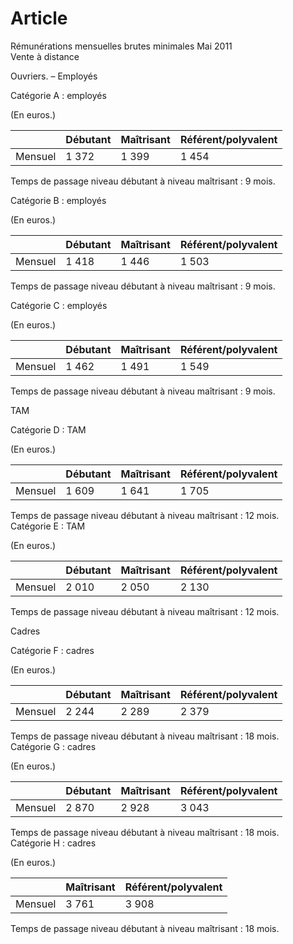# Article

  
 Rémunérations mensuelles brutes minimales Mai 2011  
 Vente à distance  


 Ouvriers. – Employés  


 Catégorie A : employés  


 (En euros.)  


  


|  | Débutant  | Maîtrisant  | Référent/polyvalent  |
| --- | --- | --- | --- |
| Mensuel  | 1 372  | 1 399  | 1 454  |

  
  
 Temps de passage niveau débutant à niveau maîtrisant : 9 mois.  


 Catégorie B : employés  


 (En euros.)  


  
  


|  | Débutant  | Maîtrisant  | Référent/polyvalent  |
| --- | --- | --- | --- |
| Mensuel  | 1 418  | 1 446  | 1 503  |

  
  
 Temps de passage niveau débutant à niveau maîtrisant : 9 mois.  


 Catégorie C : employés  


 (En euros.)  


  
  


|  | Débutant  | Maîtrisant  | Référent/polyvalent  |
| --- | --- | --- | --- |
| Mensuel  | 1 462  | 1 491  | 1 549  |

  
  
 Temps de passage niveau débutant à niveau maîtrisant : 9 mois.  


 TAM  


 Catégorie D : TAM  


 (En euros.)  


  
  


|  | Débutant  | Maîtrisant  | Référent/polyvalent  |
| --- | --- | --- | --- |
| Mensuel  | 1 609  | 1 641  | 1 705  |

  
  
 Temps de passage niveau débutant à niveau maîtrisant : 12 mois.  
 Catégorie E : TAM  


 (En euros.)  


  
  


|  | Débutant  | Maîtrisant  | Référent/polyvalent  |
| --- | --- | --- | --- |
| Mensuel  | 2 010  | 2 050  | 2 130  |

  
  
 Temps de passage niveau débutant à niveau maîtrisant : 12 mois.  


 Cadres  


 Catégorie F : cadres  


 (En euros.)  


  
  


|  | Débutant  | Maîtrisant  | Référent/polyvalent  |
| --- | --- | --- | --- |
| Mensuel  | 2 244  | 2 289  | 2 379  |

  
  
 Temps de passage niveau débutant à niveau maîtrisant : 18 mois.  
 Catégorie G : cadres  


 (En euros.)  


  
  


|  | Débutant  | Maîtrisant  | Référent/polyvalent  |
| --- | --- | --- | --- |
| Mensuel  | 2 870  | 2 928  | 3 043  |

  
  
 Temps de passage niveau débutant à niveau maîtrisant : 18 mois.  
 Catégorie H : cadres  


 (En euros.)  


  
  


|  | Maîtrisant  | Référent/polyvalent  |
| --- | --- | --- |
| Mensuel  | 3 761  | 3 908  |

  
  
 Temps de passage niveau débutant à niveau maîtrisant : 18 mois.  


  
